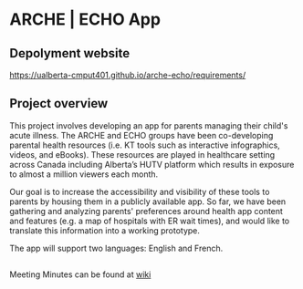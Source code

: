 # ARCHE | ECHO App

## Depolyment website
https://ualberta-cmput401.github.io/arche-echo/requirements/

## Project overview

This project involves developing an app for parents managing their child's acute illness. The ARCHE and ECHO groups have been co-developing parental health resources (i.e. KT tools such as interactive infographics, videos, and eBooks). These resources are played in healthcare setting across Canada including Alberta’s HUTV platform which results in exposure to almost a million viewers each month.

Our goal is to increase the accessibility and visibility of these tools to parents by housing them in a publicly available app. So far, we have been gathering and analyzing parents' preferences around health app content and features (e.g. a map of hospitals with ER wait times), and would like to translate this information into a working prototype.

The app will support two languages: English and French.
##
Meeting Minutes can be found at [wiki](https://github.com/UAlberta-CMPUT401/arche-echo/wiki)
